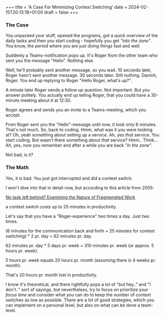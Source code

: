 +++
title = 'A Case For Minimizing Context Switching'
date = 2024-02-15T20:13:18+01:00
draft = false
+++

### The Case

You unpacked your stuff, opened the programs, got a quick overview of the daily tasks and then you start coding - hopefully you get _"into the zone"_. You know, the period where you are just doing things fast and well. 

Suddenly a Teams-notification pops up. It's Roger from the other team who sent you the message "Hello". Nothing else.

Well, he'll probably sent another message, so you wait. 10 seconds later, Roger hasn't sent another message.
30 seconds later. Still nothing. Damnit, Roger. You end up replying to Roger "Hello Roger, what's up?".

A minute later Roger sends a follow up question. Not important. But you answer politely. You actually end up telling Roger, that you could have a 30-minute meeting about it at 12:30.

Roger agrees and sends you an invite to a Teams-meeting, which you accept.

From Roger sent you the "Hello"-message until now, it took only 6 minutes. That's not much.
So, back to coding. Hmm, what was it you were looking at? Oh, yeah something about setting up a service. Ah, yes _that_ service. You start coding. But wasn't there something about _that_ service? Hmm.. Think... Ah, yes, now you remember and after a while you are back _"in the zone"_.

Not bad, is it?

### The Math

Yes, it is bad. You just got interrupted and did a context switch.

I won't dive into that in detail now, but according to this article from 2005: 

[No task left behind? Examining the Nature of Fragmeneted Work](https://ics.uci.edu/~gmark/CHI2005.pdf/ "No task lef behind? Examining the Nature of Fragmeneted Work")

a context switch _costs_ up to 25 minutes in productivity.

Let's say that you have a "Roger-experience" two times a day. Just two times.

(6 minutes for the communication back and forth + 25 minutes for context switching) * 2 pr. day = 62 minutes pr. day.

62 minutes pr. day * 5 days pr. week = 310 minutes pr. week (or approx. 5 hours pr. week).

5 hours pr. week equals 20 hours pr. month (assuming there is 4 weeks pr. month).

That's 20 hours pr. month lost in productivity.

I know it's theoretical, and there rightfully pops a lot of "but hey.." and "I don't.." sort of sayings, but nevertheless, try to focus on prioritize your _focus time_ and consider what you can do to keep the number of context switches as low as possible. There are a lot of good strategies, which you can implement on a personal level, but also on what can be done a team-level.